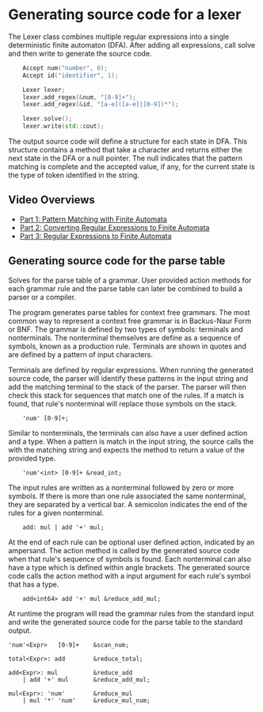 # Generating source code for a lexer

The Lexer class combines multiple regular expressions into a single
deterministic finite automaton (DFA).  After adding all expressions, call solve
and then write to generate the source code.

```cpp
    Accept num("number", 0);
    Accept id("identifier", 1);

    Lexer lexer;
    lexer.add_regex(&num, "[0-9]+");
    lexer.add_regex(&id, "[a-e]([a-e]|[0-9])*");

    lexer.solve();
    lexer.write(std::cout);
```

The output source code will define a structure for each state in DFA. This
structure contains a method that take a character and returns either the next
state in the DFA or a null pointer.  The null indicates that the pattern
matching is complete and the accepted value, if any, for the current state is
the type of token identified in the string.

## Video Overviews

- [Part 1: Pattern Matching with Finite Automata](https://youtu.be/aI5OFpD1l9s)
- [Part 2: Converting Regular Expressions to Finite Automata](https://youtu.be/D6mSQTcs7jY)
- [Part 3: Regular Expressions to Finite Automata](https://youtu.be/dJ2icrMAM04)

## Generating source code for the parse table

Solves for the parse table of a grammar.  User provided action methods for each
grammar rule and the parse table can later be combined to build a parser or a
compiler.

The program generates parse tables for context free grammars.  The most
common way to represent a context free grammar is in Backus-Naur Form or BNF.
The grammar is defined by two types of symbols: terminals and nonterminals. The
nonterminal themselves are define as a sequence of symbols, known as a
production rule. Terminals are shown in quotes and are defined by a pattern of
input characters.

Terminals are defined by regular expressions.  When running the generated source
code, the parser will identify these patterns in the input string and add the
matching terminal to the stack of the parser.  The parser will then check this
stack for sequences that match one of the rules.  If a match is found, that
rule's nonterminal will replace those symbols on the stack.
```
    'num' [0-9]+;
```
Similar to nonterminals, the terminals can also have a user defined action and a
type. When a pattern is match in the input string, the source calls the with the
matching string and expects the method to return a value of the provided type.
```
    'num'<int> [0-9]+ &read_int;
```
The input rules are written as a nonterminal followed by zero or more symbols.
If there is more than one rule associated the same nonterminal, they are
separated by a vertical bar.  A semicolon indicates the end of the rules for a
given nonterminal.
```
    add: mul | add '+' mul;
```
At the end of each rule can be optional user defined action, indicated by an
ampersand.  The action method is called by the generated source code when that
rule's sequence of symbols is found.  Each nonterminal can also have a type
which is defined within angle brackets.  The generated source code calls the
action method with a input argument for each rule's symbol that has a type.
```
    add<int64> add '+' mul &reduce_add_mul;
```
At runtime the program will read the grammar rules from the standard input and
write the generated source code for the parse table to the standard output.
```
'num'<Expr>   [0-9]+    &scan_num;

total<Expr>: add        &reduce_total;

add<Expr>: mul          &reduce_add
    | add '+' mul       &reduce_add_mul;
    
mul<Expr>: 'num'        &reduce_mul
    | mul '*' 'num'     &reduce_mul_num;
```
